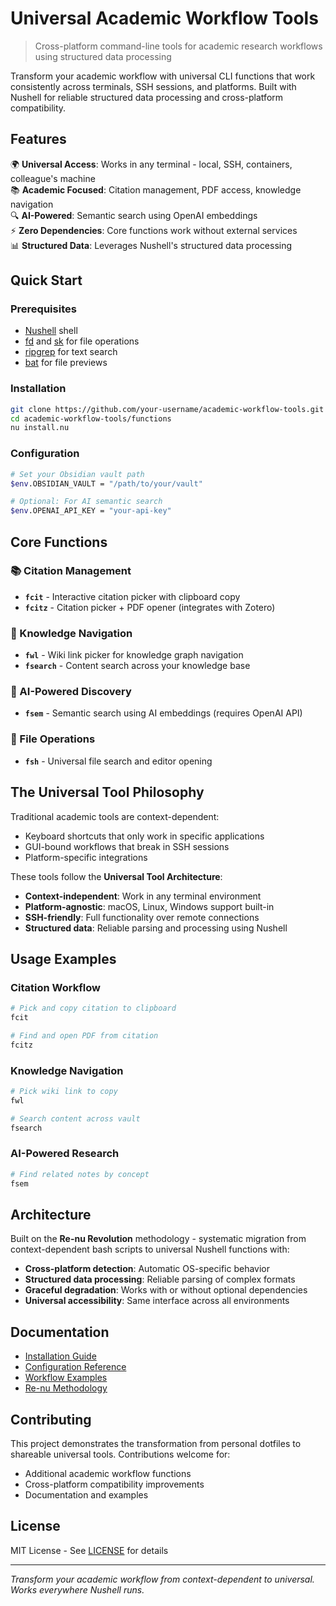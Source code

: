 # Universal Academic Workflow Tools

> Cross-platform command-line tools for academic research workflows using structured data processing

Transform your academic workflow with universal CLI functions that work consistently across terminals, SSH sessions, and platforms. Built with Nushell for reliable structured data processing and cross-platform compatibility.

## Features

🌍 **Universal Access**: Works in any terminal - local, SSH, containers, colleague's machine  
📚 **Academic Focused**: Citation management, PDF access, knowledge navigation  
🔍 **AI-Powered**: Semantic search using OpenAI embeddings  
⚡ **Zero Dependencies**: Core functions work without external services  
📊 **Structured Data**: Leverages Nushell's structured data processing  

## Quick Start

### Prerequisites

- [Nushell](https://www.nushell.sh/) shell
- [fd](https://github.com/sharkdp/fd) and [sk](https://github.com/lotabout/skim) for file operations
- [ripgrep](https://github.com/BurntSushi/ripgrep) for text search
- [bat](https://github.com/sharkdp/bat) for file previews

### Installation

```bash
git clone https://github.com/your-username/academic-workflow-tools.git
cd academic-workflow-tools/functions
nu install.nu
```

### Configuration

```bash
# Set your Obsidian vault path
$env.OBSIDIAN_VAULT = "/path/to/your/vault"

# Optional: For AI semantic search
$env.OPENAI_API_KEY = "your-api-key"
```

## Core Functions

### 📚 Citation Management

- **`fcit`** - Interactive citation picker with clipboard copy
- **`fcitz`** - Citation picker + PDF opener (integrates with Zotero)

### 📝 Knowledge Navigation

- **`fwl`** - Wiki link picker for knowledge graph navigation
- **`fsearch`** - Content search across your knowledge base

### 🧠 AI-Powered Discovery

- **`fsem`** - Semantic search using AI embeddings (requires OpenAI API)

### 📁 File Operations

- **`fsh`** - Universal file search and editor opening

## The Universal Tool Philosophy

Traditional academic tools are context-dependent:
- Keyboard shortcuts that only work in specific applications
- GUI-bound workflows that break in SSH sessions
- Platform-specific integrations

These tools follow the **Universal Tool Architecture**:
- **Context-independent**: Work in any terminal environment
- **Platform-agnostic**: macOS, Linux, Windows support built-in
- **SSH-friendly**: Full functionality over remote connections
- **Structured data**: Reliable parsing and processing using Nushell

## Usage Examples

### Citation Workflow
```bash
# Pick and copy citation to clipboard
fcit

# Find and open PDF from citation
fcitz
```

### Knowledge Navigation
```bash
# Pick wiki link to copy
fwl

# Search content across vault
fsearch
```

### AI-Powered Research
```bash
# Find related notes by concept
fsem
```

## Architecture

Built on the **Re-nu Revolution** methodology - systematic migration from context-dependent bash scripts to universal Nushell functions with:

- **Cross-platform detection**: Automatic OS-specific behavior
- **Structured data processing**: Reliable parsing of complex formats
- **Graceful degradation**: Works with or without optional dependencies
- **Universal accessibility**: Same interface across all environments

## Documentation

- [Installation Guide](docs/installation.md)
- [Configuration Reference](docs/configuration.md)  
- [Workflow Examples](examples/)
- [Re-nu Methodology](methodology/re-nu-revolution.md)

## Contributing

This project demonstrates the transformation from personal dotfiles to shareable universal tools. Contributions welcome for:

- Additional academic workflow functions
- Cross-platform compatibility improvements
- Documentation and examples

## License

MIT License - See [LICENSE](LICENSE) for details

---

*Transform your academic workflow from context-dependent to universal. Works everywhere Nushell runs.*